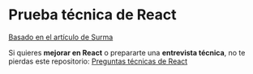 # Prueba técnica de React

[Basado en el artículo de Surma](https://surma.dev/things/spreadsheet/index.html)

Si quieres **mejorar en React** o prepararte una **entrevista técnica**, no te pierdas este repositorio:
[Preguntas técnicas de React](https://github.com/midudev/preguntas-entrevista-react)
